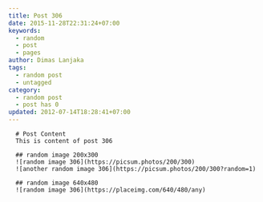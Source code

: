 ```yaml
---
title: Post 306
date: 2015-11-28T22:31:24+07:00
keywords:
  - random
  - post
  - pages
author: Dimas Lanjaka
tags:
  - random post
  - untagged
category:
  - random post
  - post has 0
updated: 2012-07-14T18:28:41+07:00
---
```


      # Post Content
      This is content of post 306

      ## random image 200x300
      ![random image 306](https://picsum.photos/200/300)
      ![another random image 306](https://picsum.photos/200/300?random=1)

      ## random image 640x480
      ![random image 306](https://placeimg.com/640/480/any)
      